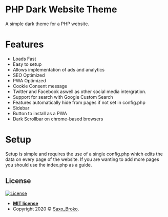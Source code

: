 # PHP Dark Website Theme
A simple dark theme for a PHP website.

# Features
- Loads Fast
- Easy to setup
- Allows implementation of ads and analytics
- SEO Optimized
- PWA Optimized
- Cookie Consent message
- Twitter and Facebook aswell as other social media intergration.
- Support for search with Google Custom Search
- Features automatically hide from pages if not set in config.php
- Sidebar
- Button to install as a PWA
- Dark Scrollbar on chrome-based browsers

# Setup
Setup is simple and requires the use of a single config.php which edits the data on every page of the website. If you are wanting to add more pages you should use the index.php as a guide.

## License

[![License](http://img.shields.io/:license-mit-blue.svg?style=flat-square)](http://badges.mit-license.org)

- **[MIT license](http://opensource.org/licenses/mit-license.php)**
- Copyright 2020 © <a href="https://saxobroko.com" target="_blank">Saxo_Broko</a>.
